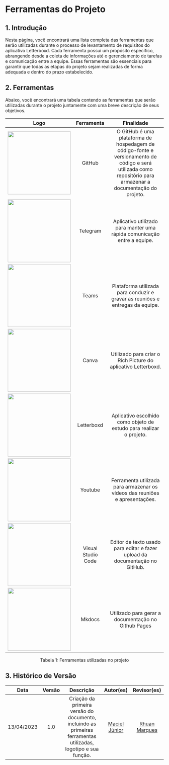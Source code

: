 # Ferramentas do Projeto

## 1. Introdução

Nesta página, você encontrará uma lista completa das ferramentas que serão utilizadas durante o processo de levantamento de requisitos do aplicativo Letterboxd. Cada ferramenta possui um propósito específico, abrangendo desde a coleta de informações até o gerenciamento de tarefas e comunicação entre a equipe. Essas ferramentas são essenciais para garantir que todas as etapas do projeto sejam realizadas de forma adequada e dentro do prazo estabelecido.

## 2. Ferramentas

Abaixo, você encontrará uma tabela contendo as ferramentas que serão utilizadas durante o projeto juntamente com uma breve descrição de seus objetivos.

|                                      Logo                                      |     Ferramenta     |                                                                          Finalidade                                                                           |
|:------------------------------------------------------------------------------:|:------------------:|:-------------------------------------------------------------------------------------------------------------------------------------------------------------:|
| <img src="https://asset.brandfetch.io/idZAyF9rlg/id6a3YYV60.svg" width="200">  |       GitHub       | O GitHub é uma plataforma de hospedagem de código-fonte e versionamento de código e será utilizada como repositório para armazenar a documentação do projeto. |
| <img src="https://asset.brandfetch.io/idSMdBvwWX/idMOF3QFnH.png" width="200">  |      Telegram      |                                            Aplicativo utilizado para manter uma rápida comunicação entre a equipe.                                            |
| <img src="https://asset.brandfetch.io/idchmboHEZ/iduap5ndHF.svg" width="200">  |       Teams        |                                         Plataforma utilizada para conduzir e gravar as reuniões e entregas da equipe.                                         |
| <img src="https://asset.brandfetch.io/id9mVQlyB1/idYpWK1qjb.svg" width="200">  |       Canva        |                                                 Utilizado para criar o Rich Picture do aplicativo Letterboxd.                                                 |
| <img src="https://asset.brandfetch.io/idrHp6CEjb/idmkPaxxuA.png" width="200">  |     Letterboxd     |                                              Aplicativo escolhido como objeto de estudo para realizar o projeto.                                              |
| <img src="https://asset.brandfetch.io/idVfYwcuQz/id5E8NIYoL.svg" width="200">  |      Youtube       |                                          Ferramenta utilizada para armazenar os vídeos das reuniões e apresentações.                                          |
| <img src="https://asset.brandfetch.io/idIkI_7uw6/idxMlc77mp.jpeg" width="200"> | Visual Studio Code |                                          Editor de texto usado para editar e fazer upload da documentação no GitHub.                                          |
| <img src="https://asset.brandfetch.io/idnnmzqnau/idDJVh1tdc.jpeg" width="200"> |       Mkdocs       |                                                      Utilizado para gerar a documentação no Github Pages                                                      |

<div style="text-align: center">
<p>Tabela 1: Ferramentas utilizadas no projeto</p>
</div>

## 3. Histórico de Versão

|    Data    | Versão |                                                   Descrição                                                    |                      Autor(es)                      |                 Revisor(es)                 |
|:----------:|:------:|:--------------------------------------------------------------------------------------------------------------:|:---------------------------------------------------:|:-------------------------------------------:|
| 13/04/2023 |  1.0   | Criação da primeira versão do documento, incluindo as primeiras ferramentas utilizadas, logotipo e sua função. | [Maciel Júnior](https://github.com/macieljuniormax) | [Rhuan Marques](https://github.com/RhuanMr) |

